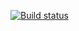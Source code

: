 [![Build status](https://ci.appveyor.com/api/projects/status/m8246m2ttcc30hwf?svg=true)](https://ci.appveyor.com/project/Detrxd/homework-bdd)